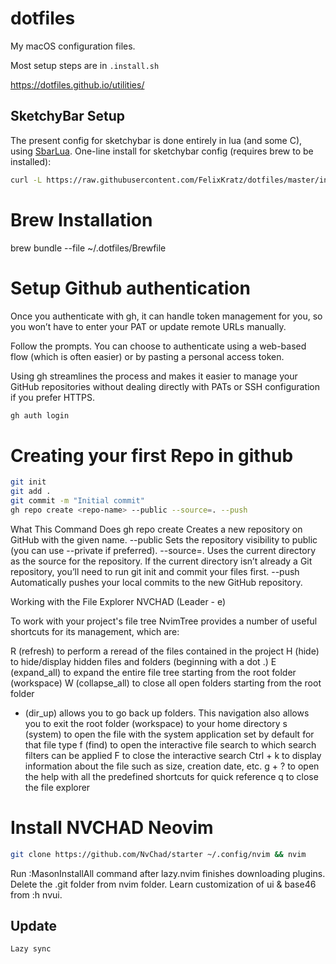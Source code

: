 # dotfiles
My macOS configuration files.


Most setup steps are in `.install.sh`


https://dotfiles.github.io/utilities/

SketchyBar Setup
----------------------
The present config for sketchybar is done entirely in lua (and some C), using
[SbarLua](https://github.com/FelixKratz/SbarLua).
One-line install for sketchybar config (requires brew to be installed):
```bash
curl -L https://raw.githubusercontent.com/FelixKratz/dotfiles/master/install_sketchybar.sh | sh
```

# Brew Installation

brew bundle --file ~/.dotfiles/Brewfile

# Setup Github authentication
Once you authenticate with gh, it can handle token management for you, so you won’t have to enter your PAT or update remote URLs manually.

Follow the prompts. You can choose to authenticate using a web-based flow (which is often easier) or by pasting a personal access token.

Using gh streamlines the process and makes it easier to manage your GitHub repositories without dealing directly with PATs or SSH configuration if you prefer HTTPS.

```bash
gh auth login
```

# Creating your first Repo in github
```bash
git init
git add .
git commit -m "Initial commit"
gh repo create <repo-name> --public --source=. --push
```
What This Command Does
gh repo create <repo-name>
Creates a new repository on GitHub with the given name.
--public
Sets the repository visibility to public (you can use --private if preferred).
--source=.
Uses the current directory as the source for the repository. If the current directory isn’t already a Git repository, you’ll need to run git init and commit your files first.
--push
Automatically pushes your local commits to the new GitHub repository.


Working with the File Explorer NVCHAD (Leader - e)

To work with your project's file tree NvimTree provides a number of useful shortcuts for its management, which are:

R (refresh) to perform a reread of the files contained in the project
H (hide) to hide/display hidden files and folders (beginning with a dot .)
E (expand_all) to expand the entire file tree starting from the root folder (workspace)
W (collapse_all) to close all open folders starting from the root folder
- (dir_up) allows you to go back up folders. This navigation also allows you to exit the root folder (workspace) to your home directory
s (system) to open the file with the system application set by default for that file type
f (find) to open the interactive file search to which search filters can be applied
F to close the interactive search
Ctrl + k to display information about the file such as size, creation date, etc.
g + ? to open the help with all the predefined shortcuts for quick reference
q to close the file explorer 

# Install NVCHAD Neovim

```bash
git clone https://github.com/NvChad/starter ~/.config/nvim && nvim
```
Run :MasonInstallAll command after lazy.nvim finishes downloading plugins.
Delete the .git folder from nvim folder.
Learn customization of ui & base46 from :h nvui.

## Update
`Lazy sync`


